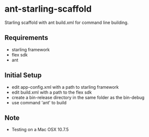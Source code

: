 ant-starling-scaffold
=====================

Starling scaffold with ant build.xml for command line building.

Requirements
------------
+ starling framework
+ flex sdk 
+ ant

Initial Setup
-------------

+ edit app-config.xml with a path to starling framework
+ edit build.xml with a path to the flex sdk
+ create a bin-release directory in the same folder as the bin-debug
+ use command 'ant' to build

Note
----

+ Testing on a Mac OSX 10.7.5
